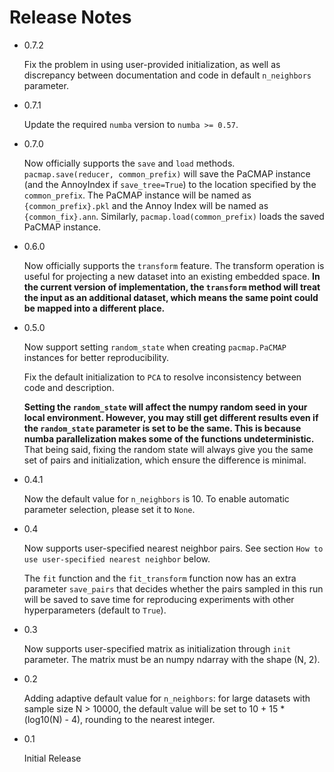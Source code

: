 # Release Notes

- 0.7.2

  Fix the problem in using user-provided initialization, as well as discrepancy
  between documentation and code in default `n_neighbors` parameter.

- 0.7.1

  Update the required `numba` version to `numba >= 0.57`.

- 0.7.0

  Now officially supports the `save` and `load` methods.
  `pacmap.save(reducer, common_prefix)` will save the PaCMAP instance (and the AnnoyIndex if `save_tree=True`) to the location specified by the `common_prefix`. The PaCMAP instance will be named as `{common_prefix}.pkl` and the Annoy Index will be named as `{common_fix}.ann`. Similarly, `pacmap.load(common_prefix)` loads the saved PaCMAP instance.

- 0.6.0

  Now officially supports the `transform` feature. The transform operation is useful for projecting a new dataset into an existing embedded space. **In the current version of implementation, the `transform` method will treat the input as an additional dataset, which means the same point could be mapped into a different place.**

- 0.5.0
  
  Now support setting `random_state` when creating `pacmap.PaCMAP` instances for better reproducibility.

  Fix the default initialization to `PCA` to resolve inconsistency between code and description.

  **Setting the `random_state` will affect the numpy random seed in your local environment. However, you may still get different results even if the `random_state` parameter is set to be the same. This is because numba parallelization makes some of the functions undeterministic.** That being said, fixing the random state will always give you the same set of pairs and initialization, which ensure the difference is minimal.
- 0.4.1

  Now the default value for `n_neighbors` is 10. To enable automatic parameter selection, please set it to `None`.
- 0.4
  
  Now supports user-specified nearest neighbor pairs. See section `How to use user-specified nearest neighbor` below.

  The `fit` function and the `fit_transform` function now has an extra parameter `save_pairs` that decides whether the pairs sampled in this run will be saved to save time for reproducing experiments with other hyperparameters (default to `True`).
- 0.3
  
  Now supports user-specified matrix as initialization through `init` parameter. The matrix must be an numpy ndarray with the shape (N, 2).
- 0.2
  
  Adding adaptive default value for `n_neighbors`: for large datasets with sample size N > 10000, the default value will be set to 10 + 15 * (log10(N) - 4), rounding to the nearest integer.
- 0.1

  Initial Release
